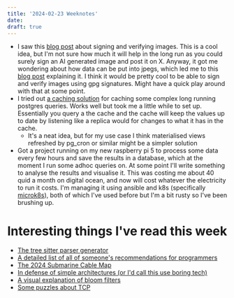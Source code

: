 ```yaml
---
title: '2024-02-23 Weeknotes'
date: 
draft: true
---
```

- I saw this [blog post](https://blog.idcrypt.global/2024/02/19/amp-early-access-program/) about signing and verifying images. This is a cool idea, but I'm not sure how much it will help in the long run as you could surely sign an AI generated image and post it on X. Anyway, it got me wondering about how data can be put into jpegs, which led me to this [blog post](https://blog.nviso.eu/2020/07/13/how-to-embed-secret-data-in-jpeg-files/) explaining it. I think it would be pretty cool to be able to sign and verify images using gpg signatures. Might have a quick play around with that at some point.
- I tried out [a caching solution](https://blog.readyset.io/dont-use-kv-stores/) for caching some complex long running postgres queries. Works well but took me a little while to set up. Essentially you query a the cache and the cache will keep the values up to date by listening like a replica would for changes to what it has in the cache.
  - It's a neat idea, but for my use case I think materialised views refreshed by pg_cron or similar might be a simpler solution
- Got a project running on my new raspberry pi 5 to process some data every few hours and save the results in a database, which at the moment I run some adhoc queries on. At some point I'll write something to analyse the results and visualise it. This was costing me about 40 quid a month on digital ocean, and now will cost whatever the electricity to run it costs. I'm managing it using ansible and k8s (specifically [microk8s](https://microk8s.io/)), both of which I've used before but I'm a bit rusty so I've been brushing up. 

# Interesting things I've read this week
- [The tree sitter parser generator](https://tree-sitter.github.io/tree-sitter/)
- [A detailed list of all of someone's recommendations for programmers](https://github.com/charlax/professional-programming)
- [The 2024 Submarine Cable Map](https://submarine-cable-map-2024.telegeography.com/)
- [In defense of simple architectures (or I'd call this use boring tech)](https://danluu.com/simple-architectures/)
- [A visual explanation of bloom filters](https://samwho.dev/bloom-filters/)
- [Some puzzles about TCP](https://www.tritondatacenter.com/blog/tcp-puzzlers)
